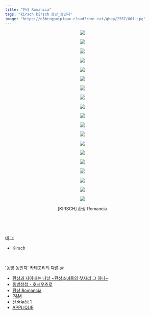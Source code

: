 ```yaml
---
title: "환상 Romancia"
tags: "kirsch kirsch 동방_동인지"
image: "https://d3htrgpmip1qax.cloudfront.net/ghap/2567/001.jpg"
---
```

<div class="article">
<p style="text-align: center; clear: none; float: none;"><img src="{{ site.imgserver5 }}/ghap/2567/001.jpg"/></p>
<p style="text-align: center; clear: none; float: none;"><img src="{{ site.imgserver5 }}/ghap/2567/002.jpg"/></p>
<p style="text-align: center; clear: none; float: none;"><img src="{{ site.imgserver5 }}/ghap/2567/003.jpg"/></p>
<p style="text-align: center; clear: none; float: none;"><img src="{{ site.imgserver5 }}/ghap/2567/004.jpg"/></p>
<p style="text-align: center; clear: none; float: none;"><img src="{{ site.imgserver5 }}/ghap/2567/005.jpg"/></p>
<p style="text-align: center; clear: none; float: none;"><img src="{{ site.imgserver5 }}/ghap/2567/006.jpg"/></p>
<p style="text-align: center; clear: none; float: none;"><img src="{{ site.imgserver5 }}/ghap/2567/007.jpg"/></p>
<p style="text-align: center; clear: none; float: none;"><img src="{{ site.imgserver5 }}/ghap/2567/008.jpg"/></p>
<p style="text-align: center; clear: none; float: none;"><img src="{{ site.imgserver5 }}/ghap/2567/009.jpg"/></p>
<p style="text-align: center; clear: none; float: none;"><img src="{{ site.imgserver5 }}/ghap/2567/010.jpg"/></p>
<p style="text-align: center; clear: none; float: none;"><img src="{{ site.imgserver5 }}/ghap/2567/011.jpg"/></p>
<p style="text-align: center; clear: none; float: none;"><img src="{{ site.imgserver5 }}/ghap/2567/012.jpg"/></p>
<p style="text-align: center; clear: none; float: none;"><img src="{{ site.imgserver5 }}/ghap/2567/013.jpg"/></p>
<p style="text-align: center; clear: none; float: none;"><img src="{{ site.imgserver5 }}/ghap/2567/014.jpg"/></p>
<p style="text-align: center; clear: none; float: none;"><img src="{{ site.imgserver5 }}/ghap/2567/015.jpg"/></p>
<p style="text-align: center; clear: none; float: none;"><img src="{{ site.imgserver5 }}/ghap/2567/016.jpg"/></p>
<p style="text-align: center; clear: none; float: none;"><img src="{{ site.imgserver5 }}/ghap/2567/017.jpg"/></p>
<p style="text-align: center; clear: none; float: none;"><img src="{{ site.imgserver5 }}/ghap/2567/018.jpg"/></p>
<p style="text-align: center; clear: none; float: none;"><img src="{{ site.imgserver5 }}/ghap/2567/019.jpg"/></p>
<p style="text-align: center; clear: none; float: none;">[KIRSCH] 환상 Romancia</p>
<p><br/></p>
</div><br/>
<div class="tagTrail">
<p>태그: </p>
<ul>
<li>Kirsch</li>
</ul>
</div><br/>
<div class="another">
<p>'동방 동인지' 카테고리의 다른 글</p>
<ul>
<li><a href="/ghap_2569">환상과 자아내는 나날 ~환상소녀들의 찻자리 그 하나~</a></li>
<li><a href="/ghap_2568">동방청첩 - 호시우츠로</a></li>
<li><a href="/ghap_2567">환상 Romancia</a></li>
<li><a href="/ghap_2566">P&amp;M</a></li>
<li><a href="/ghap_2565">신☆누님 1</a></li>
<li><a href="/ghap_2564">APPLIQUE</a></li>
</ul>
</div><br/>
<div class="cb_module cb_fluid">
<div class="cb_wrt cb_profile">
</div><!-- commentList close -->
</div><br/>
